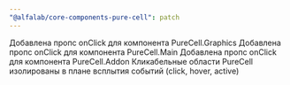 ```yaml
---
"@alfalab/core-components-pure-cell": patch
---
```


Добавлена пропс onClick для компонента PureCell.Graphics
Добавлена пропс onClick для компонента PureCell.Main
Добавлена пропс onClick для компонента PureCell.Addon
Кликабельные области PureCell изолированы в плане всплытия событий (click, hover, active)
